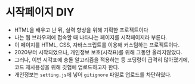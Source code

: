 # 시작페이지 DIY

- HTML을 배우고 난 뒤, 실력 향상을 위해 기획한 프로젝트이다
- 나는 웹 브라우저에 접속할 때 나타나는 페이지를 시작페이지라 부른다.
- 이 페이지를 HTML, CSS, 자바스크립트를 이용해 커스텀하는 프로젝트이다.
- 2020부터 시작되었으나, 개인정보 보호(시각표)를 위해 그동안 올리지않았다.
- 그러나, 이번 시각표에 충돌 알고리즘을 적용하는 등 코딩량이 급격히 많아졌기에, 코드 재사용성을 위해 깃헙에 업로드하고자 한다.
- 개인정보는 `setting.js`에 넣어 `gitignore` 파일로 업로드를 차단하였다.